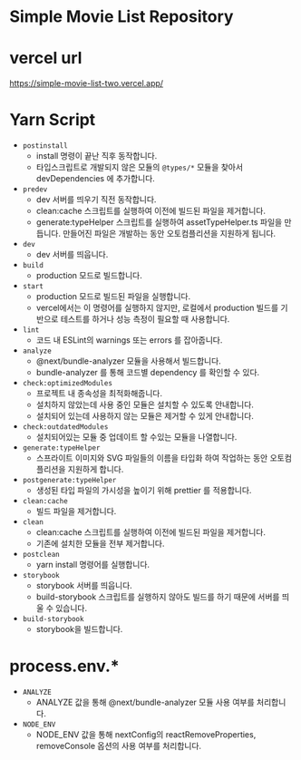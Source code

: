 # Simple Movie List Repository

# vercel url

https://simple-movie-list-two.vercel.app/

# Yarn Script

- `postinstall`
    - install 명령이 끝난 직후 동작합니다.
    - 타입스크립트로 개발되지 않은 모듈의 `@types/*` 모듈을 찾아서 devDependencies 에 추가합니다.
- `predev`
    - dev 서버를 띄우기 직전 동작합니다.
    - clean:cache 스크립트를 실행하여 이전에 빌드된 파일을 제거합니다.
    - generate:typeHelper 스크립트를 실행하여 assetTypeHelper.ts 파일을 만듭니다. 만들어진 파일은 개발하는 동안 오토컴플리션을 지원하게 됩니다.
- `dev`
    - dev 서버를 띄웁니다.
- `build`
    - production 모드로 빌드합니다.
- `start`
    - production 모드로 빌드된 파일을 실행합니다.
    - vercel에서는 이 명령어를 실행하지 않지만, 로컬에서 production 빌드를 기반으로 테스트를 하거나 성능 측정이 필요할 때 사용합니다.
- `lint`
    - 코드 내 ESLint의 warnings 또는 errors 를 잡아줍니다.
- `analyze`
    - @next/bundle-analyzer 모듈을 사용해서 빌드합니다.
    - bundle-analyzer 를 통해 코드별 dependency 를 확인할 수 있다.
- `check:optimizedModules`
    - 프로젝트 내 종속성을 최적화해줍니다.
    - 설치하지 않았는데 사용 중인 모듈은 설치할 수 있도록 안내합니다.
    - 설치되어 있는데 사용하지 않는 모듈은 제거할 수 있게 안내합니다.
- `check:outdatedModules`
    - 설치되어있는 모듈 중 업데이트 할 수있는 모듈을 나열합니다.
- `generate:typeHelper`
    - 스프라이트 이미지와 SVG 파일들의 이름을 타입화 하여 작업하는 동안 오토컴플리션을 지원하게 합니다.
- `postgenerate:typeHelper`
    - 생성된 타입 파일의 가시성을 높이기 위해 prettier 를 적용합니다.
- `clean:cache`
    - 빌드 파일을 제거합니다.
- `clean`
    - clean:cache 스크립트를 실행하여 이전에 빌드된 파일을 제거합니다.
    - 기존에 설치한 모듈을 전부 제거합니다.
- `postclean`
    - yarn install 명령어를 실행합니다.
- `storybook`
    - storybook 서버를 띄웁니다.
    - build-storybook 스크립트를 실행하지 않아도 빌드를 하기 때문에 서버를 띄울 수 있습니다.
- `build-storybook`
    - storybook을 빌드합니다.

# process.env.*

- `ANALYZE`
    - ANALYZE 값을 통해 @next/bundle-analyzer 모듈 사용 여부를 처리합니다.
- `NODE_ENV`
    - NODE_ENV 값을 통해 nextConfig의 reactRemoveProperties, removeConsole 옵션의 사용 여부를 처리합니다.
